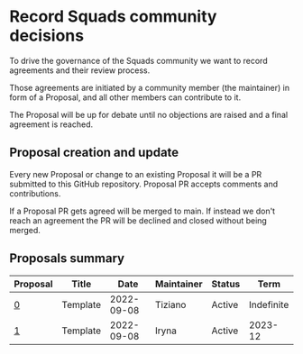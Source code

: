 # Record Squads community decisions

To drive the governance of the Squads community we want to record agreements and their review process.

Those agreements are initiated by a community member (the maintainer) in form of a Proposal, and all other members can contribute to it.

The Proposal will be up for debate until no objections are raised and a final agreement is reached.


## Proposal creation and update

Every new Proposal or change to an existing Proposal it will be a PR submitted to this GitHub repository. Proposal PR accepts comments and contributions.

If a Proposal PR gets agreed will be merged to main. If instead we don't reach an agreement the PR will be declined and closed without being merged.


## Proposals summary

| Proposal                             | Title     | Date        | Maintainer | Status | Term       |
|--------------------------------------|-----------|-------------|------------|--------|------------|
| [0](proposals/0.template.md)         | Template  | 2022-09-08  | Tiziano    | Active | Indefinite |
| [1](proposals/1.marketing-budget.md) | Template  | 2022-09-08  | Iryna      | Active | 2023-12    |
